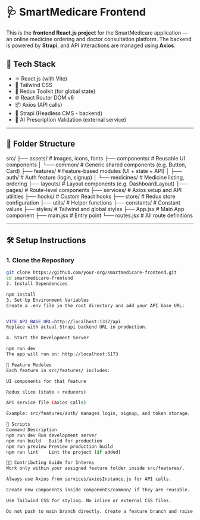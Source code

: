 # 🩺 SmartMedicare Frontend

This is the **frontend React.js project** for the SmartMedicare application — an online medicine ordering and doctor consultation platform. The backend is powered by **Strapi**, and API interactions are managed using **Axios**.

## 🚀 Tech Stack

- ⚛️ React.js (with Vite)
- 🎨 Tailwind CSS
- 🔁 Redux Toolkit (for global state)
- 🌐 React Router DOM v6
- 📦 Axios (API calls)
- 🧠 Strapi (Headless CMS - backend)
- 🔐 AI Prescription Validation (external service)

---

## 📁 Folder Structure

src/
├── assets/ # Images, icons, fonts
├── components/ # Reusable UI components
│ └── common/ # Generic shared components (e.g. Button, Card)
├── features/ # Feature-based modules (UI + state + API)
│ ├── auth/ # Auth feature (login, signup)
│ └── medicines/ # Medicine listing, ordering
├── layouts/ # Layout components (e.g. DashboardLayout)
├── pages/ # Route-level components
├── services/ # Axios setup and API utilities
├── hooks/ # Custom React hooks
├── store/ # Redux store configuration
├── utils/ # Helper functions
├── constants/ # Constant values
├── styles/ # Tailwind and global styles
├── App.jsx # Main App component
├── main.jsx # Entry point
└── routes.jsx # All route definitions


---

## 🛠️ Setup Instructions

### 1. Clone the Repository

```bash
git clone https://github.com/your-org/smartmedicare-frontend.git
cd smartmedicare-frontend
2. Install Dependencies

npm install
3. Set Up Environment Variables
Create a .env file in the root directory and add your API base URL:


VITE_API_BASE_URL=http://localhost:1337/api
Replace with actual Strapi backend URL in production.

4. Start the Development Server

npm run dev
The app will run on: http://localhost:5173

🧩 Feature Modules
Each feature in src/features/ includes:

UI components for that feature

Redux slice (state + reducers)

API service file (Axios calls)

Example: src/features/auth/ manages login, signup, and token storage.

🧪 Scripts
Command	Description
npm run dev	Run development server
npm run build	Build for production
npm run preview	Preview production build
npm run lint	Lint the project (if added)

🧑‍💻 Contributing Guide for Interns
Work only within your assigned feature folder inside src/features/.

Always use Axios from services/axiosInstance.js for API calls.

Create new components inside components/common/ if they are reusable.

Use Tailwind CSS for styling. No inline or external CSS files.

Do not push to main branch directly. Create a feature branch and raise a pull request.